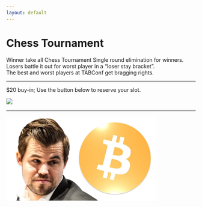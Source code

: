 ```yaml
---
layout: default
---
```


# Chess Tournament

Winner take all Chess Tournament Single round elimination for winners. <br>
Losers battle it out for worst player in a “loser stay bracket”. <br>
The best and worst players at TABConf get bragging rights. <br>

***

$20 buy-in; Use the button below to reserve your slot.

<a href="https://checkout.opennode.com/p/8f82e010-b7b7-4425-99ac-4f10502a89c0" target="_blank"><img style="width:200px;" src="https://app.opennode.com/pay-with-bitcoin.svg"/></a>

*** 

<img align="center" width="400" src="assets/img/web/chess.png"><br>
